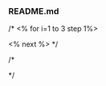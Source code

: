 ### README.md
/*
<% for i=1 to 3 step 1%>

<% next %>
*/

/*

<? for($i=1; $i<=3; $i++) {?>

<? } ?>

*/
